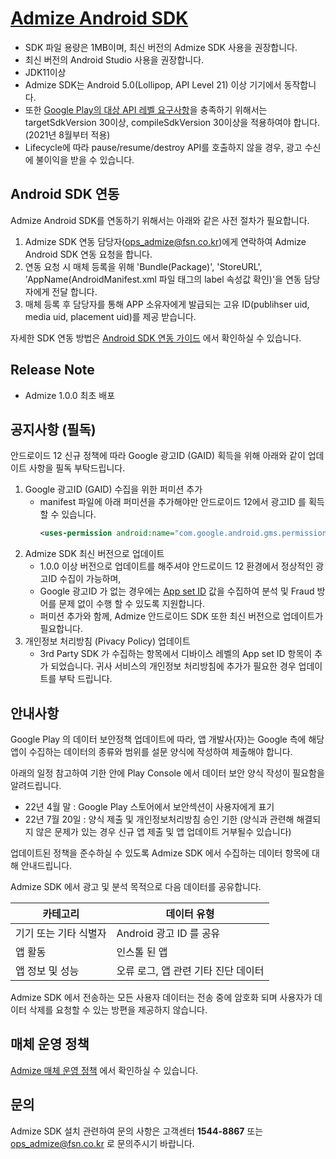 [Admize Android SDK](https://github.com/admize/admize-sdk-android/blob/main/README.md)
====
- SDK 파일 용량은 1MB이며, 최신 버전의 Admize SDK 사용을 권장합니다.
- 최신 버전의 Android Studio 사용을 권장합니다.
- JDK11이상
- Admize SDK는 Android 5.0(Lollipop, API Level 21) 이상 기기에서 동작합니다. 
- 또한 [Google Play의 대상 API 레벨 요구사항](https://developer.android.com/distribute/best-practices/develop/target-sdk?hl=ko)을 충족하기 위해서는 targetSdkVersion 30이상, compileSdkVersion 30이상을 적용하여야 합니다.(2021년 8월부터 적용)
- Lifecycle에 따라 pause/resume/destroy API를 호출하지 않을 경우, 광고 수신에 불이익을 받을 수 있습니다.

Android SDK 연동
----
Admize Android SDK를 연동하기 위해서는 아래와 같은 사전 절차가 필요합니다.
1) Admize SDK 연동 담당자(ops_admize@fsn.co.kr)에게 연락하여 Admize Android SDK 연동 요청을 합니다.
2) 연동 요청 시 매체 등록을 위해 'Bundle(Package)', 'StoreURL', 'AppName(AndroidManifest.xml 파일 <application> 태그의 label 속성값 확인)'을 연동 담당자에게 전달 합니다.
3) 매체 등록 후 담당자를 통해 APP 소유자에게 발급되는 고유 ID(publihser uid, media uid, placement uid)를 제공 받습니다.

자세한 SDK 연동 방법은 [Android SDK 연동 가이드](https://github.com/admize/admize-sdk-android/blob/main/Android%20SDK%20%EC%97%B0%EB%8F%99%20%EA%B0%80%EC%9D%B4%EB%93%9C.md) 에서 확인하실 수 있습니다.

Release Note
----
- Admize 1.0.0 최초 배포

공지사항 (필독)
----
안드로이드 12 신규 정책에 따라 Google 광고ID (GAID) 획득을 위해 아래와 같이 업데이트 사항을 필독 부탁드립니다.

1. Google 광고ID (GAID) 수집을 위한 퍼미션 추가 
   - manifest 파일에 아래 퍼미션을 추가해야만 안드로이드 12에서 광고ID 를 획득할 수 있습니다.
     ```xml
     <uses-permission android:name="com.google.android.gms.permission.AD_ID"/>
     ```
2. Admize SDK 최신 버전으로 업데이트
   - 1.0.0 이상 버전으로 업데이트를 해주셔야 안드로이드 12 환경에서 정상적인 광고ID 수집이 가능하며,
   - Google 광고ID 가 없는 경우에는 [App set ID](https://developer.android.com/training/articles/app-set-id) 값을 수집하여 분석 및 Fraud 방어를 문제 없이 수행 할 수 있도록 지원합니다.
   - 퍼미션 추가와 함께, Admize 안드로이드 SDK 또한 최신 버전으로 업데이트가 필요합니다.
3. 개인정보 처리방침 (Pivacy Policy) 업데이트 
   - 3rd Party SDK 가 수집하는 항목에서 디바이스 레벨의 App set ID 항목이 추가 되었습니다. 귀사 서비스의 개인정보 처리방침에 추가가 필요한 경우 업데이트를 부탁 드립니다.

안내사항
----
Google Play 의 데이터 보안정책 업데이트에 따라, 앱 개발사(자)는 Google 측에 해당 앱이 수집하는 데이터의 종류와 범위를 설문 양식에 작성하여 제출해야 합니다.

아래의 일정 참고하여 기한 안에 Play Console 에서 데이터 보안 양식 작성이 필요함을 알려드립니다.

- 22년 4월 말 : Google Play 스토어에서 보안섹션이 사용자에게 표기
- 22년 7월 20일 : 양식 제출 및 개인정보처리방침 승인 기한 (양식과 관련해 해결되지 않은 문제가 있는 경우 신규 앱 제출 및 앱 업데이트 거부될수 있습니다)

업데이트된 정책을 준수하실 수 있도록 Admize SDK 에서 수집하는 데이터 항목에 대해 안내드립니다.

Admize SDK 에서 광고 및 분석 목적으로 다음 데이터를 공유합니다.

카테고리|데이터 유형
---|---
기기 또는 기타 식별자|Android 광고 ID 를 공유
앱 활동|인스톨 된 앱
앱 정보 및 성능|오류 로그, 앱 관련 기타 진단 데이터

Admize SDK 에서 전송하는 모든 사용자 데이터는 전송 중에 암호화 되며 사용자가 데이터 삭제를 요청할 수 있는 방편을 제공하지 않습니다.

매체 운영 정책
----
[Admize 매체 운영 정책](https://admize-static.s3.ap-northeast-2.amazonaws.com/ADMIZE_%EB%A7%A4%EC%B2%B4%EC%9A%B4%EC%98%81%EC%A0%95%EC%B1%85.html) 에서 확인하실 수 있습니다.

문의
----
Admize SDK 설치 관련하여 문의 사항은 고객센터 **1544-8867** 또는
<ops_admize@fsn.co.kr> 로 문의주시기 바랍니다.
